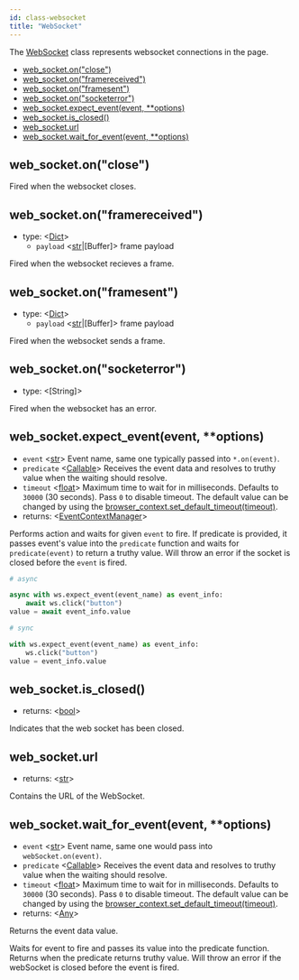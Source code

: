 ```yaml
---
id: class-websocket
title: "WebSocket"
---
```



The [WebSocket] class represents websocket connections in the page.


- [web_socket.on("close")](./api/class-websocket.md#web_socketonclose)
- [web_socket.on("framereceived")](./api/class-websocket.md#web_socketonframereceived)
- [web_socket.on("framesent")](./api/class-websocket.md#web_socketonframesent)
- [web_socket.on("socketerror")](./api/class-websocket.md#web_socketonsocketerror)
- [web_socket.expect_event(event, **options)](./api/class-websocket.md#web_socketexpect_eventevent-options)
- [web_socket.is_closed()](./api/class-websocket.md#web_socketis_closed)
- [web_socket.url](./api/class-websocket.md#web_socketurl)
- [web_socket.wait_for_event(event, **options)](./api/class-websocket.md#web_socketwait_for_eventevent-options)

## web_socket.on("close")

Fired when the websocket closes.

## web_socket.on("framereceived")
- type: <[Dict]>
  - `payload` <[str]|[Buffer]> frame payload

Fired when the websocket recieves a frame.

## web_socket.on("framesent")
- type: <[Dict]>
  - `payload` <[str]|[Buffer]> frame payload

Fired when the websocket sends a frame.

## web_socket.on("socketerror")
- type: <[String]>

Fired when the websocket has an error.

## web_socket.expect_event(event, **options)
- `event` <[str]> Event name, same one typically passed into `*.on(event)`.
- `predicate` <[Callable]> Receives the event data and resolves to truthy value when the waiting should resolve.
- `timeout` <[float]> Maximum time to wait for in milliseconds. Defaults to `30000` (30 seconds). Pass `0` to disable timeout. The default value can be changed by using the [browser_context.set_default_timeout(timeout)](./api/class-browsercontext.md#browser_contextset_default_timeouttimeout).
- returns: <[EventContextManager]>

Performs action and waits for given `event` to fire. If predicate is provided, it passes event's value into the `predicate` function and waits for `predicate(event)` to return a truthy value. Will throw an error if the socket is closed before the `event` is fired.

```py
# async

async with ws.expect_event(event_name) as event_info:
    await ws.click("button")
value = await event_info.value
```

```py
# sync

with ws.expect_event(event_name) as event_info:
    ws.click("button")
value = event_info.value
```

## web_socket.is_closed()
- returns: <[bool]>

Indicates that the web socket has been closed.

## web_socket.url
- returns: <[str]>

Contains the URL of the WebSocket.

## web_socket.wait_for_event(event, **options)
- `event` <[str]> Event name, same one would pass into `webSocket.on(event)`.
- `predicate` <[Callable]> Receives the event data and resolves to truthy value when the waiting should resolve.
- `timeout` <[float]> Maximum time to wait for in milliseconds. Defaults to `30000` (30 seconds). Pass `0` to disable timeout. The default value can be changed by using the [browser_context.set_default_timeout(timeout)](./api/class-browsercontext.md#browser_contextset_default_timeouttimeout).
- returns: <[Any]>

Returns the event data value.

Waits for event to fire and passes its value into the predicate function. Returns when the predicate returns truthy value. Will throw an error if the webSocket is closed before the event is fired.

[Accessibility]: ./api/class-accessibility.md "Accessibility"
[Browser]: ./api/class-browser.md "Browser"
[BrowserContext]: ./api/class-browsercontext.md "BrowserContext"
[BrowserType]: ./api/class-browsertype.md "BrowserType"
[CDPSession]: ./api/class-cdpsession.md "CDPSession"
[ChromiumBrowserContext]: ./api/class-chromiumbrowsercontext.md "ChromiumBrowserContext"
[ConsoleMessage]: ./api/class-consolemessage.md "ConsoleMessage"
[Dialog]: ./api/class-dialog.md "Dialog"
[Download]: ./api/class-download.md "Download"
[ElementHandle]: ./api/class-elementhandle.md "ElementHandle"
[FileChooser]: ./api/class-filechooser.md "FileChooser"
[Frame]: ./api/class-frame.md "Frame"
[JSHandle]: ./api/class-jshandle.md "JSHandle"
[Keyboard]: ./api/class-keyboard.md "Keyboard"
[Mouse]: ./api/class-mouse.md "Mouse"
[Page]: ./api/class-page.md "Page"
[Playwright]: ./api/class-playwright.md "Playwright"
[Request]: ./api/class-request.md "Request"
[Response]: ./api/class-response.md "Response"
[Route]: ./api/class-route.md "Route"
[Selectors]: ./api/class-selectors.md "Selectors"
[TimeoutError]: ./api/class-timeouterror.md "TimeoutError"
[Touchscreen]: ./api/class-touchscreen.md "Touchscreen"
[Video]: ./api/class-video.md "Video"
[WebSocket]: ./api/class-websocket.md "WebSocket"
[Worker]: ./api/class-worker.md "Worker"
[Element]: https://developer.mozilla.org/en-US/docs/Web/API/element "Element"
[Evaluation Argument]: ./core-concepts.md#evaluationargument "Evaluation Argument"
[Promise]: https://developer.mozilla.org/en-US/docs/Web/JavaScript/Reference/Global_Objects/Promise "Promise"
[iterator]: https://developer.mozilla.org/en-US/docs/Web/JavaScript/Reference/Iteration_protocols "Iterator"
[origin]: https://developer.mozilla.org/en-US/docs/Glossary/Origin "Origin"
[selector]: https://developer.mozilla.org/en-US/docs/Web/CSS/CSS_Selectors "selector"
[Serializable]: https://developer.mozilla.org/en-US/docs/Web/JavaScript/Reference/Global_Objects/JSON/stringify#Description "Serializable"
[UIEvent.detail]: https://developer.mozilla.org/en-US/docs/Web/API/UIEvent/detail "UIEvent.detail"
[UnixTime]: https://en.wikipedia.org/wiki/Unix_time "Unix Time"
[xpath]: https://developer.mozilla.org/en-US/docs/Web/XPath "xpath"

[Any]: https://docs.python.org/3/library/typing.html#typing.Any "Any"
[bool]: https://docs.python.org/3/library/stdtypes.html "bool"
[Callable]: https://docs.python.org/3/library/typing.html#typing.Callable "Callable"
[EventContextManager]: https://docs.python.org/3/reference/datamodel.html#context-managers "Event context manager"
[Dict]: https://docs.python.org/3/library/typing.html#typing.Dict "Dict"
[float]: https://docs.python.org/3/library/stdtypes.html#numeric-types-int-float-complex "float"
[int]: https://docs.python.org/3/library/stdtypes.html#numeric-types-int-float-complex "int"
[List]: https://docs.python.org/3/library/typing.html#typing.List "List"
[NoneType]: https://docs.python.org/3/library/constants.html#None "None"
[Pattern]: https://docs.python.org/3/library/re.html "Pattern"
[URL]: https://en.wikipedia.org/wiki/URL "URL"
[pathlib.Path]: https://realpython.com/python-pathlib/ "pathlib.Path"
[str]: https://docs.python.org/3/library/stdtypes.html#text-sequence-type-str "str"
[Union]: https://docs.python.org/3/library/typing.html#typing.Union "Union"